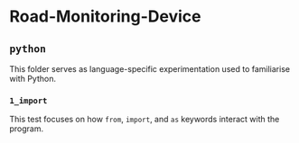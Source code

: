 # Road-Monitoring-Device

## `python`

This folder serves as language-specific experimentation used to familiarise with Python.

### `1_import`

This test focuses on how `from`, `import`, and `as` keywords interact with the program.